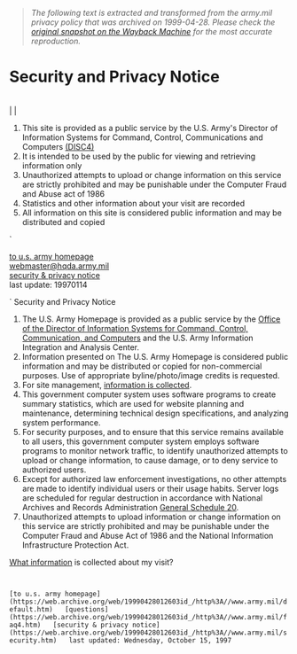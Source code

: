 > *The following text is extracted and transformed from the army.mil privacy policy that was archived on 1999-04-28. Please check the [original snapshot on the Wayback Machine](https://web.archive.org/web/19990428012603id_/http%3A//www.army.mil/security.htm) for the most accurate reproduction.*

# Security and Privacy Notice

[](https://web.archive.org/web/19970607001320id_/http%3A//www.army.mil/register1.htm) [](mailto:webmaster@hqda.army.mil) [](https://web.archive.org/web/19970607001320id_/http%3A//www.army.mil/DA_web_guidance.htm) [](https://web.archive.org/web/19970607001320id_/http%3A//www.army.mil/web_resources.htm) [](https://web.archive.org/web/19970607001320id_/http%3A//www.army.mil/security.htm)   
|  | 

  1. This site is provided as a public service by the U.S. Army's Director of Information Systems for Command, Control, Communications and Computers [(DISC4)](https://web.archive.org/web/19970607001320id_/http%3A//www.army.mil/disc4)
  2. It is intended to be used by the public for viewing and retrieving information only
  3. Unauthorized attempts to upload or change information on this service are strictly prohibited and may be punishable under the Computer Fraud and Abuse act of 1986
  4. Statistics and other information about your visit are recorded
  5. All information on this site is considered public information and may be distributed and copied



  


`

[to u.s. army homepage](https://web.archive.org/)  
[webmaster@hqda.army.mil](mailto:webmaster@hqda.army.mil)  
[security & privacy notice](https://web.archive.org/web/19970607001320id_/http%3A//www.army.mil/security.htm)  
last update: 19970114  


`
Security and Privacy Notice

  1. The U.S. Army Homepage is provided as a public service by the [Office of the Director of Information Systems for Command, Control, Communication, and Computers](https://web.archive.org/disc4/default.htm) and the U.S. Army Information Integration and Analysis Center.
  2. Information presented on The U.S. Army Homepage is considered public information and may be distributed or copied for non-commercial purposes. Use of appropriate byline/photo/image credits is requested.
  3. For site management, [information is collected](https://web.archive.org/web/19990428012603id_/http%3A//www.army.mil/cfdocs/security.cfm).
  4. This government computer system uses software programs to create summary statistics, which are used for website planning and maintenance, determining technical design specifications, and analyzing system performance.
  5. For security purposes, and to ensure that this service remains available to all users, this government computer system employs software programs to monitor network traffic, to identify unauthorized attempts to upload or change information, to cause damage, or to deny service to authorized users.
  6. Except for authorized law enforcement investigations, no other attempts are made to identify individual users or their usage habits. Server logs are scheduled for regular destruction in accordance with National Archives and Records Administration [General Schedule 20](http://gopher.nara.gov:70/0/managers/federal/grsfr.txt).
  7. Unauthorized attempts to upload information or change information on this service are strictly prohibited and may be punishable under the Computer Fraud and Abuse Act of 1986 and the National Information Infrastructure Protection Act.



  
[What information](https://web.archive.org/web/19990428012603id_/http%3A//www.army.mil/cfdocs/security.cfm) is collected about my visit? 

` `

` [to u.s. army homepage](https://web.archive.org/web/19990428012603id_/http%3A//www.army.mil/default.htm)  
[questions](https://web.archive.org/web/19990428012603id_/http%3A//www.army.mil/faq4.htm)  
[security & privacy notice](https://web.archive.org/web/19990428012603id_/http%3A//www.army.mil/security.htm)  
last updated: Wednesday, October 15, 1997  
`

` `
